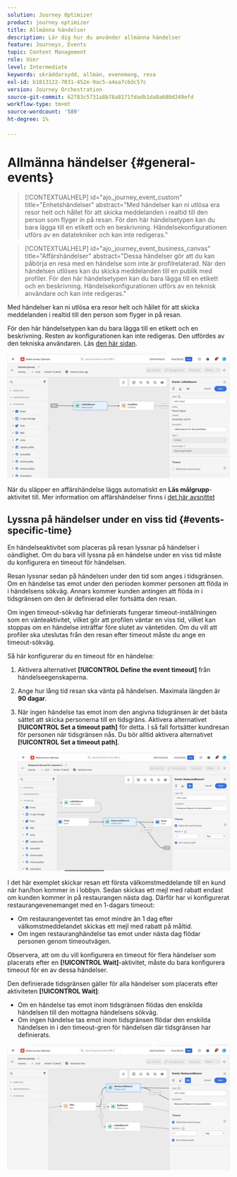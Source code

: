 ```yaml
---
solution: Journey Optimizer
product: journey optimizer
title: Allmänna händelser
description: Lär dig hur du använder allmänna händelser
feature: Journeys, Events
topic: Content Management
role: User
level: Intermediate
keywords: skräddarsydd, allmän, evenemang, resa
exl-id: b1813122-7031-452e-9ac5-a4ea7c6dc57c
version: Journey Orchestration
source-git-commit: 62783c5731a8b78a8171fdadb1da8a680d249efd
workflow-type: tm+mt
source-wordcount: '589'
ht-degree: 1%

---
```


# Allmänna händelser {#general-events}

>[!CONTEXTUALHELP]
>id="ajo_journey_event_custom"
>title="Enhetshändelser"
>abstract="Med händelser kan ni utlösa era resor helt och hållet för att skicka meddelanden i realtid till den person som flyger in på resan. För den här händelsetypen kan du bara lägga till en etikett och en beskrivning. Händelsekonfigurationen utförs av en datatekniker och kan inte redigeras."

>[!CONTEXTUALHELP]
>id="ajo_journey_event_business_canvas"
>title="Affärshändelser"
>abstract="Dessa händelser gör att du kan påbörja en resa med en händelse som inte är profilrelaterad. När den händelsen utlöses kan du skicka meddelanden till en publik med profiler. För den här händelsetypen kan du bara lägga till en etikett och en beskrivning. Händelsekonfigurationen utförs av en teknisk användare och kan inte redigeras."

Med händelser kan ni utlösa era resor helt och hållet för att skicka meddelanden i realtid till den person som flyger in på resan.

För den här händelsetypen kan du bara lägga till en etikett och en beskrivning. Resten av konfigurationen kan inte redigeras. Den utfördes av den tekniska användaren. Läs [den här sidan](../event/about-events.md).

![](assets/general-events.png)

När du släpper en affärshändelse läggs automatiskt en **Läs målgrupp**-aktivitet till. Mer information om affärshändelser finns i [det här avsnittet](../event/about-events.md)

## Lyssna på händelser under en viss tid {#events-specific-time}

En händelseaktivitet som placeras på resan lyssnar på händelser i oändlighet. Om du bara vill lyssna på en händelse under en viss tid måste du konfigurera en timeout för händelsen.

Resan lyssnar sedan på händelsen under den tid som anges i tidsgränsen. Om en händelse tas emot under den perioden kommer personen att flöda in i händelsens sökväg. Annars kommer kunden antingen att flöda in i tidsgränsen om den är definierad eller fortsätta den resan.

Om ingen timeout-sökväg har definierats fungerar timeout-inställningen som en vänteaktivitet, vilket gör att profilen väntar en viss tid, vilket kan stoppas om en händelse inträffar före slutet av väntetiden. Om du vill att profiler ska uteslutas från den resan efter timeout måste du ange en timeout-sökväg.

Så här konfigurerar du en timeout för en händelse:

1. Aktivera alternativet **[!UICONTROL Define the event timeout]** från händelseegenskaperna.

1. Ange hur lång tid resan ska vänta på händelsen. Maximala längden är **90 dagar**.

1. När ingen händelse tas emot inom den angivna tidsgränsen är det bästa sättet att skicka personerna till en tidsgräns. Aktivera alternativet **[!UICONTROL Set a timeout path]** för detta. I så fall fortsätter kundresan för personen när tidsgränsen nås. Du bör alltid aktivera alternativet **[!UICONTROL Set a timeout path]**.

   ![](assets/event-timeout.png)

I det här exemplet skickar resan ett första välkomstmeddelande till en kund när han/hon kommer in i lobbyn. Sedan skickas ett mejl med rabatt endast om kunden kommer in på restaurangen nästa dag. Därför har vi konfigurerat restaurangevenemanget med en 1-dagars timeout:

* Om restaurangeventet tas emot mindre än 1 dag efter välkomstmeddelandet skickas ett mejl med rabatt på måltid.
* Om ingen restauranghändelse tas emot under nästa dag flödar personen genom timeoutvägen.

Observera, att om du vill konfigurera en timeout för flera händelser som placerats efter en **[!UICONTROL Wait]**-aktivitet, måste du bara konfigurera timeout för en av dessa händelser.

Den definierade tidsgränsen gäller för alla händelser som placerats efter aktiviteten **[!UICONTROL Wait]**:

* Om en händelse tas emot inom tidsgränsen flödas den enskilda händelsen till den mottagna händelsens sökväg.
* Om ingen händelse tas emot inom tidsgränsen flödar den enskilda händelsen in i den timeout-gren för händelsen där tidsgränsen har definierats.

![](assets/event-timeout-group.png)
